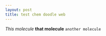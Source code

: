 ```yaml
---
layout: post
title: test chem doodle web
---
```


*This molecule* **that molecule** `another molecule`

<div>
  <script>
    var viewACS = new ChemDoodle.ViewerCanvas('viewACS', 200, 200);
    viewACS.specs.bonds_width_2D = 2.0;
    viewACS.specs.bonds_saturationWidth_2D = .18;
    viewACS.specs.bonds_hashSpacing_2D = 2.5;
    viewACS.specs.atoms_font_size_2D = 10;
    viewACS.specs.atoms_font_families_2D = ['Helvetica', 'Arial', 'sans-serif'];
    viewACS.specs.atoms_displayTerminalCarbonLabels_2D = true;
    var resveratrolMolFile = "\nMolDraw\n\n 17 18  0  0  0  0  0  0  0  0999 V2000\n    0.0000    0.0000    0.0000 O   0  0  0  0  0  0  0  0  0  0  0  0\n   -0.3700    0.2100    0.0000 C   0  0  0  0  0  0  0  0  0  0  0  0\n   -0.3700    0.6400    0.0000 C   0  0  0  0  0  0  0  0  0  0  0  0\n   -0.7400    0.0000    0.0000 C   0  0  0  0  0  0  0  0  0  0  0  0\n   -0.7400    0.8500    0.0000 C   0  0  0  0  0  0  0  0  0  0  0  0\n   -1.1100    0.2100    0.0000 C   0  0  0  0  0  0  0  0  0  0  0  0\n   -0.7400    1.2800    0.0000 O   0  0  0  0  0  0  0  0  0  0  0  0\n   -1.1100    0.6300    0.0000 C   0  0  0  0  0  0  0  0  0  0  0  0\n   -1.4800   -0.0100    0.0000 C   0  0  0  0  0  0  0  0  0  0  0  0\n   -1.8500    0.2000    0.0000 C   0  0  0  0  0  0  0  0  0  0  0  0\n   -2.2200   -0.0200    0.0000 C   0  0  0  0  0  0  0  0  0  0  0  0\n   -2.5900    0.1900    0.0000 C   0  0  0  0  0  0  0  0  0  0  0  0\n   -2.2200   -0.4500    0.0000 C   0  0  0  0  0  0  0  0  0  0  0  0\n   -2.9600   -0.0200    0.0000 C   0  0  0  0  0  0  0  0  0  0  0  0\n   -2.5900   -0.6700    0.0000 C   0  0  0  0  0  0  0  0  0  0  0  0\n   -2.9600   -0.4500    0.0000 C   0  0  0  0  0  0  0  0  0  0  0  0\n   -3.3300   -0.6700    0.0000 O   0  0  0  0  0  0  0  0  0  0  0  0\n  1  2  1  0  0  0  0\n  2  3  2  0  0  0  0\n  2  4  1  0  0  0  0\n  3  5  1  0  0  0  0\n  4  6  2  0  0  0  0\n  5  7  1  0  0  0  0\n  5  8  2  0  0  0  0\n  6  9  1  0  0  0  0\n  9 10  2  0  0  0  0\n 10 11  1  0  0  0  0\n 11 12  2  0  0  0  0\n 11 13  1  0  0  0  0\n 12 14  1  0  0  0  0\n 13 15  2  0  0  0  0\n 14 16  2  0  0  0  0\n 16 17  1  0  0  0  0\n  6  8  1  0  0  0  0\n 15 16  1  0  0  0  0\nM  END";

    var resveratrol = ChemDoodle.readMOL(resveratrolMolFile);
    resveratrol.scaleToAverageBondLength(14.4);
    viewACS.loadMolecule(resveratrol);
  </script>
</div>

